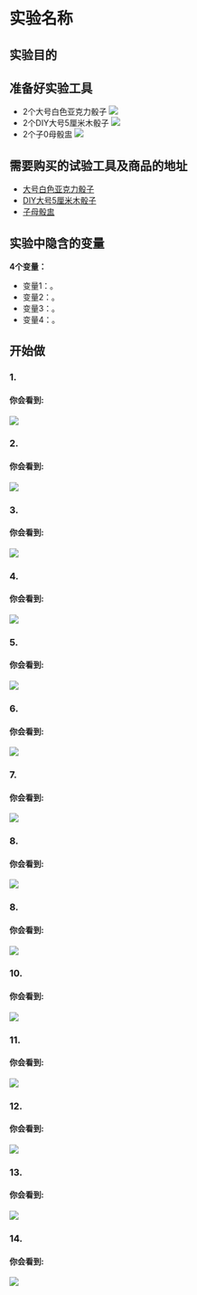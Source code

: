 # 实验名称

## 实验目的

## 准备好实验工具
- 2个大号白色亚克力骰子
![](/images/x年级/xxxxx/7个奶牛模型.jpg)
- 2个DIY大号5厘米木骰子
![](/images/x年级/xxxxx/7个奶牛模型.jpg)
- 2个子0母骰盅
![](/images/x年级/xxxxx/7个奶牛模型.jpg)

## 需要购买的试验工具及商品的地址

- [大号白色亚克力骰子](https://detail.tmall.com/item.htm?id=548039718778&spm=a1z09.2.0.0.393e2e8dtgXGIz&_u=tc6ncud4614)
- [DIY大号5厘米木骰子](https://item.taobao.com/item.htm?spm=a1z09.2.0.0.393e2e8dtgXGIz&id=572948800046&_u=tc6ncud6e34)
- [子母骰盅](https://item.taobao.com/item.htm?spm=a1z09.2.0.0.393e2e8dtgXGIz&id=35359632987&_u=tc6ncud2519)

## 实验中隐含的变量

**4个变量：**

- 变量1：。
- 变量2：。
- 变量3：。
- 变量4：。
 
## 开始做

### 1. 


#### 你会看到: 

![](/images/x年级/xxxxx/1a.jpg)

### 2. 


#### 你会看到: 

![](/images/x年级/xxxxx/2a.jpg)

### 3. 


#### 你会看到: 

![](/images/x年级/xxxxx/3a.jpg)

### 4. 


#### 你会看到: 

![](/images/x年级/xxxxx/4a.jpg)

### 5. 


#### 你会看到: 

![](/images/x年级/xxxxx/5a.jpg)

### 6. 


#### 你会看到: 

![](/images/x年级/xxxxx/6a.jpg)

### 7. 


#### 你会看到: 

![](/images/x年级/xxxxx/7a.jpg)

### 8. 


#### 你会看到: 

![](/images/x年级/xxxxx/8a.jpg)

### 8. 


#### 你会看到: 

![](/images/x年级/xxxxx/9a.jpg)

### 10. 


#### 你会看到: 

![](/images/x年级/xxxxx/10a.jpg)

### 11. 


#### 你会看到: 

![](/images/x年级/xxxxx/11a.jpg)

### 12. 


#### 你会看到: 

![](/images/x年级/xxxxx/12a.jpg)

### 13. 


#### 你会看到: 

![](/images/x年级/xxxxx/13a.jpg)

### 14. 


#### 你会看到: 

![](/images/x年级/xxxxx/14a.jpg)

